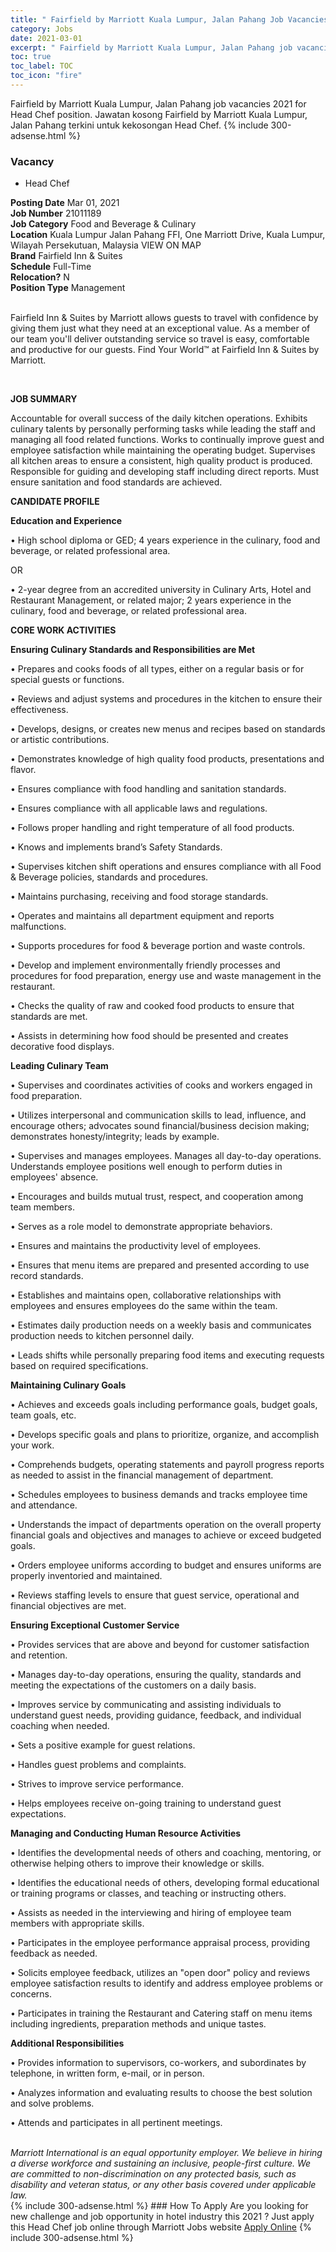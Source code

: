 ```yaml
---
title: " Fairfield by Marriott Kuala Lumpur, Jalan Pahang Job Vacancies 2021 - Head Chef" 
category: Jobs 
date: 2021-03-01 
excerpt: " Fairfield by Marriott Kuala Lumpur, Jalan Pahang job vacancies 2021 for Head Chef position. Jawatan kosong  Fairfield by Marriott Kuala Lumpur, Jalan Pahang terkini untuk kekosongan Head Chef." 
toc: true 
toc_label: TOC 
toc_icon: "fire" 
--- 
```


 Fairfield by Marriott Kuala Lumpur, Jalan Pahang job vacancies 2021 for Head Chef position. Jawatan kosong  Fairfield by Marriott Kuala Lumpur, Jalan Pahang terkini untuk kekosongan Head Chef. 
{% include 300-adsense.html %} 
### Vacancy 
- Head Chef 
<div><div><b>Posting Date</b> Mar 01, 2021<br><b>Job Number</b> 21011189<br><b>Job Category</b> Food and Beverage &amp; Culinary<br><b>Location</b> Kuala Lumpur Jalan Pahang FFI, One Marriott Drive, Kuala Lumpur, Wilayah Persekutuan, Malaysia VIEW ON MAP<br><b>Brand</b> Fairfield Inn &amp; Suites<br><b>Schedule</b> Full-Time<br><b>Relocation?</b> N<br><b>Position Type</b> Management<br><br><p>Fairfield Inn &amp; Suites by Marriott allows guests to travel with confidence by giving them just what they need at an exceptional value. As a member of our team you'll deliver outstanding service so travel is easy, comfortable and productive for our guests. Find Your World&#8482; at Fairfield Inn &amp; Suites by Marriott.</p><br></div><div> <p> <strong>JOB SUMMARY</strong> </p> <p></p> <p>Accountable for overall success of the daily kitchen operations. Exhibits culinary talents by personally performing tasks while leading the staff and managing all food related functions. Works to continually improve guest and employee satisfaction while maintaining the operating budget. Supervises all kitchen areas to ensure a consistent, high quality product is produced. Responsible for guiding and developing staff including direct reports. Must ensure sanitation and food standards are achieved. </p> <p></p> <p> <strong>CANDIDATE PROFILE </strong> </p> <p></p> <p> <strong>Education and Experience</strong> </p> <p>&#8226; High school diploma or GED; 4 years experience in the culinary, food and beverage, or related professional area.</p> <p>OR</p> <p>&#8226; 2-year degree from an accredited university in Culinary Arts, Hotel and Restaurant Management, or related major; 2 years experience in the culinary, food and beverage, or related professional area.</p> <p></p> <p> <strong>CORE WORK ACTIVITIES</strong> </p> <p></p> <p> <strong>Ensuring Culinary Standards and Responsibilities are Met</strong> </p> <p>&#8226; Prepares and cooks foods of all types, either on a regular basis or for special guests or functions.</p> <p>&#8226; Reviews and adjust systems and procedures in the kitchen to ensure their effectiveness. </p> <p>&#8226; Develops, designs, or creates new menus and recipes based on standards or artistic contributions.</p> <p>&#8226; Demonstrates knowledge of high quality food products, presentations and flavor.</p> <p>&#8226; Ensures compliance with food handling and sanitation standards.</p> <p>&#8226; Ensures compliance with all applicable laws and regulations.</p> <p>&#8226; Follows proper handling and right temperature of all food products.</p> <p>&#8226; Knows and implements brand&#8217;s Safety Standards.</p> <p>&#8226; Supervises kitchen shift operations and ensures compliance with all Food &amp; Beverage policies, standards and procedures.</p> <p>&#8226; Maintains purchasing, receiving and food storage standards.</p> <p>&#8226; Operates and maintains all department equipment and reports malfunctions.</p> <p>&#8226; Supports procedures for food &amp; beverage portion and waste controls.</p> <p>&#8226; Develop and implement environmentally friendly processes and procedures for food preparation, energy use and waste management in the restaurant.</p> <p>&#8226; Checks the quality of raw and cooked food products to ensure that standards are met.</p> <p>&#8226; Assists in determining how food should be presented and creates decorative food displays.</p> <p></p> <p> <strong>Leading Culinary Team</strong> </p> <p>&#8226; Supervises and coordinates activities of cooks and workers engaged in food preparation.</p> <p>&#8226; Utilizes interpersonal and communication skills to lead, influence, and encourage others; advocates sound financial/business decision making; demonstrates honesty/integrity; leads by example.</p> <p>&#8226; Supervises and manages employees. Manages all day-to-day operations. Understands employee positions well enough to perform duties in employees' absence.</p> <p>&#8226; Encourages and builds mutual trust, respect, and cooperation among team members.</p> <p>&#8226; Serves as a role model to demonstrate appropriate behaviors.</p> <p>&#8226; Ensures and maintains the productivity level of employees.</p> <p>&#8226; Ensures that menu items are prepared and presented according to use record standards.</p> <p>&#8226; Establishes and maintains open, collaborative relationships with employees and ensures employees do the same within the team.</p> <p>&#8226; Estimates daily production needs on a weekly basis and communicates production needs to kitchen personnel daily.</p> <p>&#8226; Leads shifts while personally preparing food items and executing requests based on required specifications.</p> <p></p> <p> <strong>Maintaining Culinary Goals</strong> </p> <p>&#8226; Achieves and exceeds goals including performance goals, budget goals, team goals, etc.</p> <p>&#8226; Develops specific goals and plans to prioritize, organize, and accomplish your work.</p> <p>&#8226; Comprehends budgets, operating statements and payroll progress reports as needed to assist in the financial management of department.</p> <p>&#8226; Schedules employees to business demands and tracks employee time and attendance.</p> <p>&#8226; Understands the impact of departments operation on the overall property financial goals and objectives and manages to achieve or exceed budgeted goals.</p> <p>&#8226; Orders employee uniforms according to budget and ensures uniforms are properly inventoried and maintained.</p> <p>&#8226; Reviews staffing levels to ensure that guest service, operational and financial objectives are met.</p> <p></p> <p> <strong>Ensuring Exceptional Customer Service</strong> </p> <p>&#8226; Provides services that are above and beyond for customer satisfaction and retention.</p> <p>&#8226; Manages day-to-day operations, ensuring the quality, standards and meeting the expectations of the customers on a daily basis.</p> <p>&#8226; Improves service by communicating and assisting individuals to understand guest needs, providing guidance, feedback, and individual coaching when needed.</p> <p>&#8226; Sets a positive example for guest relations.</p> <p>&#8226; Handles guest problems and complaints.</p> <p>&#8226; Strives to improve service performance.</p> <p>&#8226; Helps employees receive on-going training to understand guest expectations.</p> <p></p> <p> <strong>Managing and Conducting Human Resource Activities </strong> </p> <p>&#8226; Identifies the developmental needs of others and coaching, mentoring, or otherwise helping others to improve their knowledge or skills.</p> <p>&#8226; Identifies the educational needs of others, developing formal educational or training programs or classes, and teaching or instructing others.</p> <p>&#8226; Assists as needed in the interviewing and hiring of employee team members with appropriate skills.</p> <p>&#8226; Participates in the employee performance appraisal process, providing feedback as needed.</p> <p>&#8226; Solicits employee feedback, utilizes an "open door" policy and reviews employee satisfaction results to identify and address employee problems or concerns.</p> <p>&#8226; Participates in training the Restaurant and Catering staff on menu items including ingredients, preparation methods and unique tastes.</p> <p></p> <p> <strong>Additional Responsibilities </strong> </p> <p>&#8226; Provides information to supervisors, co-workers, and subordinates by telephone, in written form, e-mail, or in person.</p> <p>&#8226; Analyzes information and evaluating results to choose the best solution and solve problems.</p> <p>&#8226; Attends and participates in all pertinent meetings.</p> <p></p> </div> <div>  &#160; </div> <em>Marriott International is an equal opportunity employer.&#160;We believe in hiring a diverse workforce and sustaining an inclusive, people-first culture.&#160;We are committed to non-discrimination on&#160;any&#160;protected&#160;basis, such as disability and veteran status, or any other basis covered under applicable law.</em><br></div> 
{% include 300-adsense.html %} 
### How To Apply 
Are you looking for new challenge and job opportunity in hotel industry this 2021 ?
Just apply this Head Chef job online through Marriott Jobs website 
<a href="https://jobs.marriott.com/marriott/jobs/21011189?lang=en-us" class="btn btn--info" target="_blank" rel="nofollow noopenner">Apply Online</a> 
{% include 300-adsense.html %} 